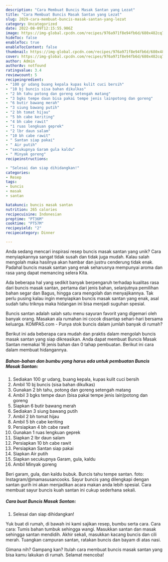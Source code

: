 ```yaml
---
description: "Cara Membuat Buncis Masak Santan yang Lezat"
title: "Cara Membuat Buncis Masak Santan yang Lezat"
slug: 2029-cara-membuat-buncis-masak-santan-yang-lezat
category: Uncategorized
date: 2022-08-09T12:15:55.906Z
image: https://img-global.cpcdn.com/recipes/976a971f8e94fb6d/680x482cq70/buncis-masak-santan-foto-resep-utama.jpg
hideToc: false
enableToc: true
enableTocContent: false
thumbnail: https://img-global.cpcdn.com/recipes/976a971f8e94fb6d/680x482cq70/buncis-masak-santan-foto-resep-utama.jpg
cover: https://img-global.cpcdn.com/recipes/976a971f8e94fb6d/680x482cq70/buncis-masak-santan-foto-resep-utama.jpg
author: Admin
authorAv: notfound
ratingvalue: 3.4
reviewcount: 5
recipeingredient:
- "100 gr udang buang kepala kupas kulit cuci bersih"
- "10 bj buncis sisa bahan dikulkas"
- "2 bh tahu potong dan goreng setengah matang"
- "3 bgks tempe daun bisa pakai tempe jenis lainpotong dan goreng"
- "6 butir bawang merah"
- "3 siung bawang putih"
- "2 bh tomat hijau"
- "5 bh cabe keriting"
- "4 bh cabe rawit"
- "1 ruas lengkuan geprek"
- "2 lbr daun salam"
- "10 bh cabe rawit"
- " Santan siap pakai"
- " Air putih"
- "secukupnya Garam gula kaldu"
- " Minyak goreng"
recipeinstructions:

- "Selesai dan siap dihidangkan!"
categories:
- Resep
tags:
- buncis
- masak
- santan

katakunci: buncis masak santan 
nutrition: 265 calories
recipecuisine: Indonesian
preptime: "PT36M"
cooktime: "PT57M"
recipeyield: "2"
recipecategory: Dinner

---
```





Anda sedang mencari inspirasi resep buncis masak santan yang unik? Cara menyiapkannya sangat tidak susah dan tidak juga mudah. Kalau salah mengolah maka hasilnya akan hambar dan justru cenderung tidak enak. Padahal buncis masak santan yang enak seharusnya mempunyai aroma dan rasa yang dapat memancing selera Kita.





Ada beberapa hal yang sedikit banyak berpengaruh terhadap kualitas rasa dari buncis masak santan, pertama dari jenis bahan, selanjutnya pemilihan bahan segar dan Bagus, hingga cara mengolah dan menyajikannya. Tak perlu pusing kalau ingin menyiapkan buncis masak santan yang enak,      asal sudah tahu triknya maka hidangan ini bisa menjadi suguhan spesial.














Buncis santan adalah salah satu menu sayuran favorit yang digemari oleh banyak orang. Masakan ala rumahan ini cocok disantap sehari-hari bersama keluarga. KOMPAS.com - Punya stok buncis dalam jumlah banyak di rumah?






Berikut ini ada beberapa cara mudah dan praktis dalam mengolah buncis masak santan yang siap dikreasikan. Anda dapat membuat Buncis Masak Santan memakai 16 jenis bahan dan 0 tahap pembuatan. Berikut ini cara dalam membuat hidangannya.

<!--inarticleads1-->

##### Bahan-bahan dan bumbu yang harus ada untuk pembuatan Buncis Masak Santan:

1. Sediakan 100 gr udang, buang kepala, kupas kulit cuci bersih
1. Ambil 10 bj buncis (sisa bahan dikulkas)
1. Gunakan 2 bh tahu, potong dan goreng setengah matang
1. Ambil 3 bgks tempe daun (bisa pakai tempe jenis lain)potong dan goreng
1. Siapkan 6 butir bawang merah
1. Sediakan 3 siung bawang putih
1. Ambil 2 bh tomat hijau
1. Ambil 5 bh cabe keriting
1. Persiapkan 4 bh cabe rawit
1. Gunakan 1 ruas lengkuan geprek
1. Siapkan 2 lbr daun salam
1. Persiapkan 10 bh cabe rawit
1. Persiapkan  Santan siap pakai
1. Siapkan  Air putih
1. Siapkan secukupnya Garam, gula, kaldu
1. Ambil  Minyak goreng


Beri garam, gula, dan kaldu bubuk. Buncis tahu tempe santan. foto: Instagram/@mamasusancooks. Sayur buncis yang dilengkapi dengan santan gurih ini akan menjadikan acara makan anda lebih spesial. Cara membuat sayur buncis kuah santan ini cukup sederhana sekali. 

<!--inarticleads2-->

##### Cara buat Buncis Masak Santan:


1. Selesai dan siap dihidangkan!

Yuk buat di rumah, di bawah ini kami sajikan resep, bumbu serta cara. Cara cara: Tumis bahan tumbuk sehingga wangi. Masukkan santan dan masak sehingga santan mendidih. Akhir sekali, masukkan kacang buncis dan cili merah. Tuangkan campuran santan, ratakan buncis dan bayam di atas nasi. 

Gimana nih? Gampang kan? Itulah cara membuat buncis masak santan yang bisa kamu lakukan di rumah. Selamat mencoba!
